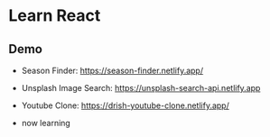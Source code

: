 # Learn React

## Demo

- Season Finder: https://season-finder.netlify.app/

- Unsplash Image Search: https://unsplash-search-api.netlify.app

- Youtube Clone: https://drish-youtube-clone.netlify.app/
 
 - now learning

